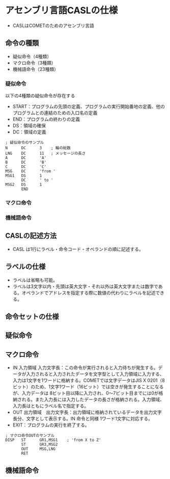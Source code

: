 # アセンブリ言語CASLの仕様
- CASLはCOMETのためのアセンブリ言語

## 命令の種類
- 疑似命令（4種類）
- マクロ命令（3種類）
- 機械語命令（23種類）

### 疑似命令
以下の4種類の疑似命令が存在する

- START：プログラムの先頭の定義、プログラムの実行開始番地の定義、他のプログラムとの連結のための入口名の定義  
- END：プログラムの終わりの定義
- DS：領域の確保
- DC：領域の定義

```
; 疑似命令のサンプル
N      DC      3	; 輪の総数
LNG    DC      11	; メッセージの長さ
A      DC      'A'
B      DC      'B'
C      DC      'C'
MSG    DC      'from '
MSG1   DS      1
       DC      ' to '
MSG2   DS      1
       END
```

### マクロ命令

### 機械語命令

## CASLの記述方法
- CASL は1行にラベル・命令コード・オペランドの順に記述する。

## ラベルの仕様
- ラベルは省略も可能。
- ラベルは3文字以内・先頭は英大文字・それ以外は英大文字または数字である。オペランドでアドレスを指定する際に数値の代わりにラベルを記述できる。

## 命令セットの仕様

## 疑似命令

## マクロ命令 
- IN 入力領域 入力文字長：この命令が実行されると入力待ちが発生する。データが入力されると入力されたデータを文字型として入力領域に入力する、入力は1文字を1ワードに格納する。COMETでは文字データはJIS X 0201（8ビット）のため、1文字1ワード（16ビット）では空きが発生することになるが、入力データは 8ビット目以降に入力され、0～7ビット目までには0が格納される。また入力長には入力したデータの長さが格納される。入力領域、入力長はともにラベル名で指定する。
- OUT 出力領域　出力文字長：出力領域に格納されているデータを出力文字長分、文字として表示する。IN 命令と同様 1ワード1文字に対応する。
- EXIT：プログラムの実行を終了する。
```
; マクロ命令OUTのサンプル
DISP   ST      GR1,MSG1    ; 'from X to Z'
       ST      GR3,MSG2
       OUT     MSG,LNG
       RET
```

## 機械語命令
